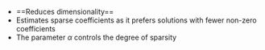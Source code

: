 - ==Reduces dimensionality==
- Estimates sparse coefficients as it prefers solutions with fewer non-zero coefficients
- The parameter $\alpha$ controls the degree of sparsity